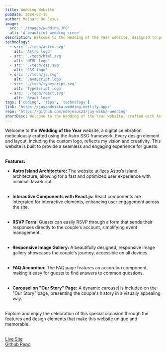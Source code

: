 ```yaml
---
title: Wedding Website
pubDate: 2024-03-15
author: Melnard De Jesus
image:
  src: './images/wedding.JPG'
  alt: 'A beautiful wedding scene'
description: Welcome to the Wedding of the Year website, designed to provide guests with a seamless and creative experience.
technology:
  - src: './tech/astro.svg'
    alt: 'Astro logo'
  - src: './tech/html.svg'
    alt: 'HTML logo'
  - src: './tech/css.svg'
    alt: 'CSS logo'
  - src: './tech/js.svg'
    alt: 'JavaScript logo'
  - src: './tech/typescript.svg'
    alt: 'TypeScript logo'
  - src: './tech/react.svg'
    alt: 'React logo'
tags: ['coding', 'tips', 'technology']
link: 'https://jayandmikka-wedding.netlify.app/'
repo: 'https://github.com/mdejesus23/jay-mikka-wedding'
shortDesc: Welcome to the Wedding of the Year website, crafted with Astro SSG. Every design element, including the custom logo, reflects my vision for an engaging guest experience.
---
```


Welcome to the **Wedding of the Year** website, a digital celebration meticulously crafted using the Astro SSG framework. Every design element and layout, including the custom logo, reflects my vision and creativity. This website is built to provide a seamless and engaging experience for guests.
<br>
<br>

**Features:**

- **<i class="fas fa-cogs text-lblue"></i> Astro Island Architecture:** The website utilizes Astro’s island architecture, allowing for a fast and optimized user experience with minimal JavaScript.
  <br>
  <br>

- **<i class="fab fa-react text-lblue"></i> Interactive Components with React.js:** React components are integrated for interactive elements, enhancing user engagement across the site.
  <br>
  <br>

- **<i class="fas fa-pencil-alt text-lblue"></i> RSVP Form:** Guests can easily RSVP through a form that sends their responses directly to the couple's account, simplifying event management.
  <br>
  <br>

- **<i class="fas fa-images text-lblue"></i> Responsive Image Gallery:** A beautifully designed, responsive image gallery showcases the couple's journey, accessible on all devices.
  <br>
  <br>

- **<i class="fas fa-question-circle text-lblue"></i> FAQ Accordion:** The FAQ page features an accordion component, making it easy for guests to find answers to common questions.
  <br>
  <br>

- **<i class="fas fa-images text-lblue"></i> Carousel on "Our Story" Page:** A dynamic carousel is included on the "Our Story" page, presenting the couple's history in a visually appealing way.
  <br>
  <br>

Explore and enjoy the celebration of this special occasion through the features and design elements that make this website unique and memorable.
<br>
<br>

<a href="https://jayandmikka-wedding.netlify.app/" target="_blank" class="text-lblue"><u>Live Site</u></a>
<br>
<a href="https://github.com/mdejesus23/jay-mikka-wedding" target="_blank"  class="text-lblue"><u>Github Repo</u></a>
<br>
<br>
